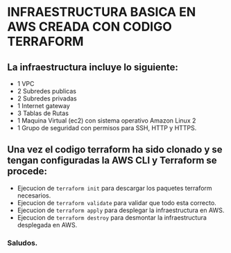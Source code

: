 # INFRAESTRUCTURA BASICA EN AWS CREADA CON CODIGO TERRAFORM

## La infraestructura incluye lo siguiente:
- 1 VPC
- 2 Subredes publicas
- 2 Subredes privadas
- 1 Internet gateway
- 3 Tablas de Rutas
- 1 Maquina Virtual (ec2) con sistema operativo Amazon Linux 2
- 1 Grupo de seguridad con permisos para SSH, HTTP y HTTPS.

## Una vez el codigo terraform ha sido clonado y se tengan configuradas la AWS CLI y Terraform se procede:
- Ejecucion de <code>terraform init</code> para descargar los paquetes terraform necesarios.
- Ejecucion de <code>terraform validate</code> para validar que todo esta correcto.
- Ejecucion de <code>terraform apply</code> para desplegar la infraestructura en AWS.
- Ejecucion de <code>terraform destroy</code> para desmontar la infraestructura desplegada en AWS.
 
### Saludos.
